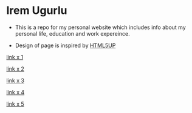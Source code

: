 # Irem Ugurlu

- This is a repo for my personal website which includes info about my personal life, education and work expereince.

- Design of page is inspired by [HTML5UP](https://html5up.net/hyperspace)

[link x 1](../personal.html)

[link x 2](../assets/test.html)

[link x 3](../assets/educa.html)

[link x 4](../personal.html)

[link x 5](./element.html#L5)
